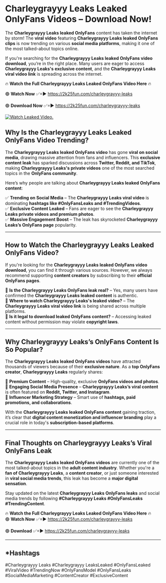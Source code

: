 # Charleygrayyy Leaks Leaked OnlyFans Videos – Download Now!

The **Charleygrayyy Leaks leaked OnlyFans** content has taken the internet by storm! The **viral video** featuring **Charleygrayyy Leaks leaked OnlyFans clips** is now trending on various **social media platforms**, making it one of the most talked-about topics online.  

If you're searching for the **Charleygrayyy Leaks leaked OnlyFans video download**, you’re in the right place. Many users are eager to access **Charleygrayyy Leaks's exclusive content**, and the **Charleygrayyy Leaks viral video link** is spreading across the internet.  

🔥 **Watch the Full Charleygrayyy Leaks Leaked OnlyFans Video Here** 🔥  

🟢 **Watch Now** ✅=► https://2k25fun.com/charleygrayyy-leaks

🟢 **Download Now** ✅=► https://2k25fun.com/charleygrayyy-leaks

[![Watch Leaked Video.](https://miro.medium.com/v2/resize:fit:828/format:webp/1*cilzJN44JGOrTw9NJCrNHA.gif "Watch Leaked Video")](https://2k25fun.com/charleygrayyy-leaks)

## **Why Is the Charleygrayyy Leaks Leaked OnlyFans Video Trending?**  

The **Charleygrayyy Leaks leaked OnlyFans video** has gone **viral on social media**, drawing massive attention from fans and influencers. This **exclusive content leak** has sparked discussions across **Twitter, Reddit, and TikTok**, making **Charleygrayyy Leaks's private videos** one of the most searched topics in the **OnlyFans community**.  

Here’s why people are talking about **Charleygrayyy Leaks leaked OnlyFans content**:  

✅ **Trending on Social Media** – The **Charleygrayyy Leaks viral video** is dominating **hashtags like #OnlyFansLeaks and #TrendingVideos**.  
✅ **Exclusive Content Leaked** – Fans are eager to see the **Charleygrayyy Leaks private videos and premium photos**.  
✅ **Massive Engagement Boost** – The leak has skyrocketed **Charleygrayyy Leaks’s OnlyFans page** popularity.  

---

## **How to Watch the Charleygrayyy Leaks Leaked OnlyFans Video?**  

If you're looking for the **Charleygrayyy Leaks leaked OnlyFans video download**, you can find it through various sources. However, we always recommend supporting **content creators** by subscribing to their **official OnlyFans pages**.  

🔹 **Is the Charleygrayyy Leaks OnlyFans leak real?** – Yes, many users have confirmed the **Charleygrayyy Leaks leaked content** is authentic.  
🔹 **Where to watch Charleygrayyy Leaks's leaked video?** – The **Charleygrayyy Leaks viral video link** is being shared across multiple platforms.  
🔹 **Is it legal to download leaked OnlyFans content?** – Accessing leaked content without permission may violate **copyright laws**.  

---

## **Why Charleygrayyy Leaks’s OnlyFans Content Is So Popular?**  

The **Charleygrayyy Leaks leaked OnlyFans videos** have attracted thousands of viewers because of their **exclusive nature**. As a **top OnlyFans creator**, **Charleygrayyy Leaks** regularly shares:  

📌 **Premium Content** – High-quality, exclusive **OnlyFans videos and photos**.  
📌 **Engaging Social Media Presence** – **Charleygrayyy Leaks’s viral content** is often featured on **Reddit, Twitter, and Instagram**.  
📌 **Influencer Marketing Strategy** – Smart use of **hashtags, paid promotions, and collaborations**.  

With the **Charleygrayyy Leaks leaked OnlyFans content** gaining traction, it’s clear that **digital content monetization and influencer branding** play a crucial role in today's **subscription-based platforms**.  

---

## **Final Thoughts on Charleygrayyy Leaks’s Viral OnlyFans Leak**  

The **Charleygrayyy Leaks leaked OnlyFans videos** are currently one of the most talked-about topics in the **adult content industry**. Whether you're a **fan of Charleygrayyy Leaks**, a **content creator**, or just someone interested in **viral social media trends**, this leak has become a **major digital sensation**.  

Stay updated on the latest **Charleygrayyy Leaks OnlyFans leaks** and social media trends by following **#Charleygrayyy Leaks #OnlyFansLeaks #TrendingContent**.  

🔥 **Watch the Full Charleygrayyy Leaks Leaked OnlyFans Video Here** 🔥  
🟢 **Watch Now** ✅=► https://2k25fun.com/charleygrayyy-leaks

🟢 **Download** ✅=► https://2k25fun.com/charleygrayyy-leaks

---

## *Hashtags
#Charleygrayyy Leaks #Charleygrayyy LeaksLeaked #OnlyFansLeaked #ViralVideo #TrendingNow #OnlyFansModel #OnlyFansLeaks #SocialMediaMarketing #ContentCreator #ExclusiveContent  